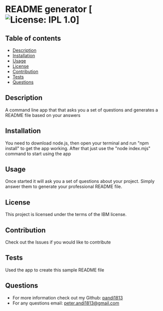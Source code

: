 # README generator [![License: IPL 1.0](https://img.shields.io/badge/License-IPL_1.0-blue.svg)]

## Table of contents

- [Description](#description)
- [Installation](#installation)
- [Usage](#usage)
- [License](#license)
- [Contribution](#contribution)
- [Tests](#tests)
- [Questions](#questions)

## Description
A command line app that that asks you a set of questions and generates a README file based on your answers

## Installation
You need to download node.js, then open your terminal and run "npm install" to get the app working. After that just use the "node index.mjs" command to start using the app

## Usage
Once started it will ask you a set of questions about your project. Simply answer them to generate your professional README file.

## License
This project is licensed under the terms of the IBM license.

## Contribution 
Check out the Issues if you would like to contribute

## Tests
Used the app to create this sample README file

## Questions
- For more information check out my Github: [pandi1813](https://github.com/pandi1813)
- For any questions email: [peter.andi1813@gmail.com](mailto:peter.andi1813@gmail.com)

